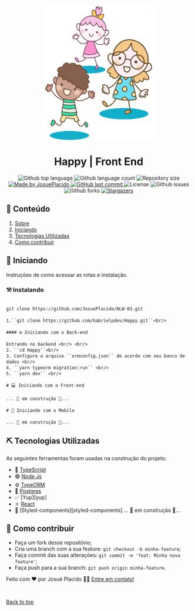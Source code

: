 <div align="center" id="top">
    <img src="./.github/app.png" alt="Happy" width="300px"/>
    <br>
</div>

<h1 align="center">Happy | Front End</h1>

<p align="center">
  <img alt="Github top language" src="https://img.shields.io/github/languages/top/JosuePlacido/NLW-03?color=56BEB8">

  <img alt="Github language count" src="https://img.shields.io/github/languages/count/JosuePlacido/NLW-03?color=56BEB8">

  <img alt="Repository size" src="https://img.shields.io/github/repo-size/JosuePlacido/NLW-03?color=56BEB8">

   <a href="https://www.linkedin.com/in/gabriel-pereira-oliveira-78b1801ab/">
    <img alt="Made by JosuePlacido" src="https://img.shields.io/badge/made%20by-JosuePlacido-%2304D361">
  </a>

  <a href="https://github.com/JosuePlacido/nlw-03/commits/master">
    <img alt="GitHub last commit" src="https://img.shields.io/github/last-commit/JosuePlacido/Nlw-03">
  </a>

  <img alt="License" src="https://img.shields.io/badge/license-MIT-brightgreen">

  <img alt="Github issues" src="https://img.shields.io/github/issues/JosuePlacido/NLW-03?color=56BEB8" />

  <img alt="Github forks" src="https://img.shields.io/github/forks/JosuePlacido/NLW-03?color=56BEB8" />
   <a href="https://github.com/JosuePlacido/nlw-03/stargazers">
    <img alt="Stargazers" src="https://img.shields.io/github/stars/JosuePlacido/nlw-03?style=social">
  </a>
</p>

## 📝 Conteúdo

1. <a href="#about">Sobre</a>
1. <a href="#getting_started">Iniciando</a>
1. <a href="#built_using">Tecnologias Utilizadas</a>
1. <a href="#contribute">Como contribuir</a>

## 🏁 Iniciando <a name = "getting_started"></a>

Instruções de como acessar as rotas e instalação.

### ⚒ Instalando <a name = "installing"></a>

```

git clone https://github.com/JosuePlacido/NLW-03.git

1.``git clone https://github.com/Gabrielpdev/Happy.git``<br/>

#### ⚙️ Iniciando com o Back-end

Entrando no backend <br/> <br/>
2. ``cd Happy``<br/>
3. Configure o arquivo ``ormconfig.json`` de acordo com seu banco de dados <br/>
4. ``yarn typeorm migration:run`` <br/>
5. ``yarn dev`` <br/>

# 💻 Iniciando com o Front-end

... 🚧 em construção 🚧...

# 📱 Iniciando com o Mobile

... 🚧 em construção 🚧...

```

## ⛏️ Tecnologias Utilizadas <a name = "built_using"></a>

As seguintes ferramentas foram usadas na construção do projeto:

-   🔵 [TypeScript][typescript]
-   🟢 [Node Js][nodejs]
-   ⚙ [TypeORM][typeorm]
-   🐘 [Postgres][postgres]
-   ✅ [Yup][yup]
-   ⚛️ [React][reactjs]
-   💅 [Styled-components][styled-components]
    ... 🚧 em construção 🚧...

## 🤔 Como contribuir <a name = "contribute"></a>

-   Faça um fork desse repositório;
-   Cria uma branch com a sua feature: `git checkout -b minha-feature`;
-   Faça commit das suas alterações: `git commit -m 'feat: Minha nova feature'`;
-   Faça push para a sua branch: `git push origin minha-feature`.

Feito com ❤️ por Josué Placido 👋🏽 [Entre em contato!](https://www.linkedin.com/in/josue-placido-da-silveira-junior-28a5941b4/)

[expo]: https://expo.io/
[image-picker]: https://docs.expo.io/versions/latest/sdk/imagepicker/
[handlebars]: https://handlebarsjs.com/
[postgres]: https://www.postgresql.org/
[typeorm]: https://typeorm.io/#/
[nodejs]: https://nodejs.org/en/
[redis]: https://redis.io/
[typescript]: https://www.typescriptlang.org/
[reactjs]: https://reactjs.org
[reactnative]: https://reactnative.dev/
[rs]: https://rocketseat.com.br
[rocketseat]: https://github.com/Rocketseat

&#xa0;

<a href="#top">Back to top</a>
